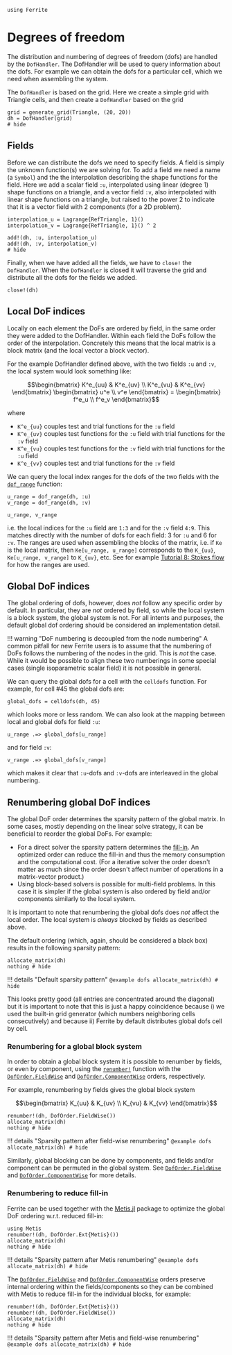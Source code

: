 ```@setup dofs
using Ferrite
```

# Degrees of freedom

The distribution and numbering of degrees of freedom (dofs) are handled by the `DofHandler`.
The DofHandler will be used to query information about the dofs. For example we can obtain
the dofs for a particular cell, which we need when assembling the system.

The `DofHandler` is based on the grid. Here we create a simple grid
with Triangle cells, and then create a `DofHandler` based on the grid

```@example dofs
grid = generate_grid(Triangle, (20, 20))
dh = DofHandler(grid)
# hide
```

## Fields

Before we can distribute the dofs we need to specify fields. A field is simply the unknown
function(s) we are solving for. To add a field we need a name (a `Symbol`) and the the
interpolation describing the shape functions for the field. Here we add a scalar field `:u`,
interpolated using linear (degree 1) shape functions on a triangle, and a vector field `:v`,
also interpolated with linear shape functions on a triangle, but raised to the power 2 to
indicate that it is a vector field with 2 components (for a 2D problem).

```@example dofs
interpolation_u = Lagrange{RefTriangle, 1}()
interpolation_v = Lagrange{RefTriangle, 1}() ^ 2

add!(dh, :u, interpolation_u)
add!(dh, :v, interpolation_v)
# hide
```

Finally, when we have added all the fields, we have to `close!` the `DofHandler`.
When the `DofHandler` is closed it will traverse the grid and distribute all the
dofs for the fields we added.

```@example dofs
close!(dh)
```

## Local DoF indices

Locally on each element the DoFs are ordered by field, in the same order they were added
to the DofHandler. Within each field the DoFs follow the order of the interpolation.
Concretely this means that the local matrix is a block matrix (and the local vector a block
vector).

For the example DofHandler defined above, with the two fields `:u` and `:v`, the local
system would look something like:

```math
\begin{bmatrix}
    K^e_{uu} & K^e_{uv} \\
    K^e_{vu} & K^e_{vv}
\end{bmatrix}
\begin{bmatrix}
    u^e \\
    v^e
\end{bmatrix} =
\begin{bmatrix}
    f^e_u \\
    f^e_v
\end{bmatrix}
```

where

 - ``K^e_{uu}`` couples test and trial functions for the `:u` field
 - ``K^e_{uv}`` couples test functions for the `:u` field with trial functions for the `:v` field
 - ``K^e_{vu}`` couples test functions for the `:v` field with trial functions for the `:u` field
 - ``K^e_{vv}`` couples test and trial functions for the `:v` field

We can query the local index ranges for the dofs of the two fields with the
[`dof_range`](@ref) function:

```@example dofs
u_range = dof_range(dh, :u)
v_range = dof_range(dh, :v)

u_range, v_range
```

i.e. the local indices for the `:u` field are `1:3` and for the `:v` field `4:9`. This
matches directly with the number of dofs for each field: 3 for `:u` and 6 for `:v`. The
ranges are used when assembling the blocks of the matrix, i.e. if `Ke` is the local matrix,
then `Ke[u_range, u_range]` corresponds to the ``K_{uu}``, `Ke[u_range, v_range]` to
``K_{uv}``, etc. See for example [Tutorial 8: Stokes flow](../tutorials/stokes-flow.md) for
how the ranges are used.


## Global DoF indices

The global ordering of dofs, however, does *not* follow any specific order by default. In
particular, they are *not* ordered by field, so while the local system is a block system,
the global system is not. For all intents and purposes, the default global dof ordering
should be considered an implementation detail.

!!! warning "DoF numbering is decoupled from the node numbering"
    A common pitfall for new Ferrite users is to assume that the numbering of DoFs follows the
    numbering of the nodes in the grid. This is *not* the case. While it would be possible
    to align these two numberings in some special cases (single isoparametric scalar field)
    it is not possible in general.

We can query the global dofs for a cell with the `celldofs` function. For example, for cell
#45 the global dofs are:

```@example dofs
global_dofs = celldofs(dh, 45)
```

which looks more or less random. We can also look at the mapping between local and global
dofs for field `:u`:

```@example dofs
u_range .=> global_dofs[u_range]
```

and for field `:v`:

```@example dofs
v_range .=> global_dofs[v_range]
```

which makes it clear that `:u`-dofs and `:v`-dofs are interleaved in the global numbering.


## Renumbering global DoF indices

The global DoF order determines the sparsity pattern of the global matrix. In some cases,
mostly depending on the linear solve strategy, it can be beneficial to reorder the global
DoFs. For example:

 - For a direct solver the sparsity pattern determines the
   [fill-in](https://en.wikipedia.org/wiki/Sparse_matrix#Reducing_fill-in). An optimized
   order can reduce the fill-in and thus the memory consumption and the computational cost.
   (For a iterative solver the order doesn't matter as much since the order doesn't affect
   number of operations in a matrix-vector product.)
 - Using block-based solvers is possible for multi-field problems. In this case it is
   simpler if the global system is also ordered by field and/or components similarly to the
   local system.

It is important to note that renumbering the global dofs does *not* affect the local order.
The local system is *always* blocked by fields as described above.

The default ordering (which, again, should be considered a black box) results in the
following sparsity pattern:

```@example dofs
allocate_matrix(dh)
nothing # hide
```

!!! details "Default sparsity pattern"
    ```@example dofs
    allocate_matrix(dh) # hide
    ```

This looks pretty good (all entries are concentrated around the diagonal) but it is
important to note that this is just a happy coincidence because i) we used the built-in grid
generator (which numbers neighboring cells consecutively) and because ii) Ferrite by default
distributes global dofs cell by cell.

### Renumbering for a global block system

In order to obtain a global block system it is possible to renumber by fields, or even by
component, using the [`renumber!`](@ref) function with the [`DofOrder.FieldWise`](@ref) and
[`DofOrder.ComponentWise`](@ref) orders, respectively.

For example, renumbering by fields gives the global block system
```math
\begin{bmatrix}
    K_{uu} & K_{uv} \\
    K_{vu} & K_{vv}
\end{bmatrix}
```

```@example dofs
renumber!(dh, DofOrder.FieldWise())
allocate_matrix(dh)
nothing # hide
```

!!! details "Sparsity pattern after field-wise renumbering"
    ```@example dofs
    allocate_matrix(dh) # hide
    ```

Similarly, global blocking can be done by components, and fields and/or component can be
permuted in the global system. See [`DofOrder.FieldWise`](@ref) and
[`DofOrder.ComponentWise`](@ref) for more details.

### Renumbering to reduce fill-in

Ferrite can be used together with the [Metis.jl](https://github.com/JuliaSparse/Metis.jl)
package to optimize the global DoF ordering w.r.t. reduced fill-in:

```@example dofs
using Metis
renumber!(dh, DofOrder.Ext{Metis}())
allocate_matrix(dh)
nothing # hide
```

!!! details "Sparsity pattern after Metis renumbering"
    ```@example dofs
    allocate_matrix(dh) # hide
    ```

The [`DofOrder.FieldWise`](@ref) and [`DofOrder.ComponentWise`](@ref) orders preserve
internal ordering within the fields/components so they can be combined with Metis to reduce
fill-in for the individual blocks, for example:

```@example dofs
renumber!(dh, DofOrder.Ext{Metis}())
renumber!(dh, DofOrder.FieldWise())
allocate_matrix(dh)
nothing # hide
```

!!! details "Sparsity pattern after Metis and field-wise renumbering"
    ```@example dofs
    allocate_matrix(dh) # hide
    ```
